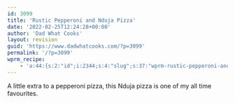 ```yaml
---
id: 3099
title: 'Rustic Pepperoni and Nduja Pizza'
date: '2022-02-25T12:24:28+00:00'
author: 'Dad What Cooks'
layout: revision
guid: 'https://www.dadwhatcooks.com/?p=3099'
permalink: '/?p=3099'
wprm_recipe:
    - 'a:44:{s:2:"id";i:2344;s:4:"slug";s:37:"wprm-rustic-pepperoni-and-nduja-pizza";s:11:"post_status";s:7:"publish";s:11:"post_author";s:1:"2";s:8:"language";b:0;s:4:"type";s:4:"food";s:8:"image_id";i:2336;s:9:"image_url";s:97:"https://www.dadwhatcooks.com/wp-content/uploads/2021/07/A8B5DEFC-9211-4AD6-8EB1-4825874E48EC.jpeg";s:12:"pin_image_id";i:0;s:13:"pin_image_url";s:97:"https://www.dadwhatcooks.com/wp-content/uploads/2021/07/A8B5DEFC-9211-4AD6-8EB1-4825874E48EC.jpeg";s:18:"pin_image_repin_id";s:0:"";s:4:"name";s:32:"Rustic Pepperoni and Nduja Pizza";s:7:"summary";s:94:"<p>A little extra to a pepperoni pizza, this Nduja pizza is one of my all time favourites.</p>";s:14:"author_display";s:7:"default";s:11:"author_name";s:0:"";s:11:"author_link";s:0:"";s:4:"cost";s:1:"5";s:8:"servings";s:1:"2";s:13:"servings_unit";s:6:"people";s:25:"servings_advanced_enabled";b:0;s:17:"servings_advanced";a:6:{s:5:"shape";s:5:"round";s:4:"unit";s:4:"inch";s:8:"diameter";i:0;s:5:"width";i:0;s:6:"length";i:0;s:6:"height";i:0;}s:9:"prep_time";s:2:"15";s:14:"prep_time_zero";s:0:"";s:9:"cook_time";s:1:"5";s:14:"cook_time_zero";s:0:"";s:10:"total_time";s:2:"20";s:11:"custom_time";s:1:"0";s:16:"custom_time_zero";s:0:"";s:17:"custom_time_label";s:0:"";s:4:"tags";a:3:{s:6:"course";a:1:{i:0;O:7:"WP_Term":10:{s:7:"term_id";i:260;s:4:"name";s:5:"pizza";s:4:"slug";s:5:"pizza";s:10:"term_group";i:0;s:16:"term_taxonomy_id";i:260;s:8:"taxonomy";s:11:"wprm_course";s:11:"description";s:0:"";s:6:"parent";i:0;s:5:"count";i:2;s:6:"filter";s:3:"raw";}}s:7:"cuisine";a:1:{i:0;O:7:"WP_Term":10:{s:7:"term_id";i:60;s:4:"name";s:7:"Italian";s:4:"slug";s:7:"italian";s:10:"term_group";i:0;s:16:"term_taxonomy_id";i:60;s:8:"taxonomy";s:12:"wprm_cuisine";s:11:"description";s:0:"";s:6:"parent";i:0;s:5:"count";i:4;s:6:"filter";s:3:"raw";}}s:7:"keyword";a:3:{i:0;O:7:"WP_Term":10:{s:7:"term_id";i:198;s:4:"name";s:3:"bbq";s:4:"slug";s:3:"bbq";s:10:"term_group";i:0;s:16:"term_taxonomy_id";i:198;s:8:"taxonomy";s:12:"wprm_keyword";s:11:"description";s:0:"";s:6:"parent";i:0;s:5:"count";i:7;s:6:"filter";s:3:"raw";}i:1;O:7:"WP_Term":10:{s:7:"term_id";i:270;s:4:"name";s:12:"rustic pizza";s:4:"slug";s:12:"rustic-pizza";s:10:"term_group";i:0;s:16:"term_taxonomy_id";i:270;s:8:"taxonomy";s:12:"wprm_keyword";s:11:"description";s:0:"";s:6:"parent";i:0;s:5:"count";i:2;s:6:"filter";s:3:"raw";}i:2;O:7:"WP_Term":10:{s:7:"term_id";i:309;s:4:"name";s:11:"spicy pizza";s:4:"slug";s:11:"spicy-pizza";s:10:"term_group";i:0;s:16:"term_taxonomy_id";i:309;s:8:"taxonomy";s:12:"wprm_keyword";s:11:"description";s:0:"";s:6:"parent";i:0;s:5:"count";i:1;s:6:"filter";s:3:"raw";}}}s:9:"equipment";a:0:{}s:11:"ingredients";a:1:{i:0;a:3:{s:11:"ingredients";a:5:{i:0;a:7:{s:3:"uid";i:0;s:6:"amount";s:1:"1";s:4:"unit";s:3:"tin";s:4:"name";s:7:"Passata";s:5:"notes";s:0:"";s:7:"unit_id";i:389;s:2:"id";i:304;}i:1;a:7:{s:3:"uid";i:1;s:6:"amount";s:1:"3";s:4:"unit";s:6:"halved";s:4:"name";s:15:"Picante peppers";s:5:"notes";s:0:"";s:7:"unit_id";i:390;s:2:"id";i:305;}i:2;a:7:{s:3:"uid";i:2;s:6:"amount";s:1:"2";s:4:"unit";s:4:"tbps";s:4:"name";s:11:"Nduja paste";s:5:"notes";s:0:"";s:7:"unit_id";i:391;s:2:"id";i:306;}i:3;a:7:{s:3:"uid";i:3;s:6:"amount";s:1:"8";s:4:"unit";s:6:"slices";s:4:"name";s:9:"Pepperoni";s:5:"notes";s:0:"";s:7:"unit_id";i:384;s:2:"id";i:307;}i:4;a:7:{s:3:"uid";i:4;s:6:"amount";s:3:"100";s:4:"unit";s:1:"g";s:4:"name";s:12:"Pizza cheese";s:5:"notes";s:0:"";s:7:"unit_id";i:363;s:2:"id";i:308;}}s:4:"name";s:0:"";s:3:"uid";i:-1;}}s:12:"instructions";a:1:{i:0;a:3:{s:12:"instructions";a:7:{i:0;a:5:{s:3:"uid";i:0;s:4:"name";s:0:"";s:4:"text";s:52:"<p>Stretch out your pizza dough and form a base.</p>";s:5:"image";i:0;s:11:"ingredients";a:0:{}}i:1;a:5:{s:3:"uid";i:1;s:4:"name";s:0:"";s:4:"text";s:109:"<p>Add 2 tablespoons of passata sauce and spread round with the back of a spoon to cover the entire base.</p>";s:5:"image";i:0;s:11:"ingredients";a:0:{}}i:2;a:5:{s:3:"uid";i:2;s:4:"name";s:0:"";s:4:"text";s:130:"<p>Sprinkle the cheese to cover the passata sauce. Don&#39;t make it too thick, less is more where it comes to pizza toppings.</p>";s:5:"image";i:0;s:11:"ingredients";a:0:{}}i:3;a:5:{s:3:"uid";i:3;s:4:"name";s:0:"";s:4:"text";s:57:"<p>Place 6 to 8 pieces of pepperoni around the pizza.</p>";s:5:"image";i:0;s:11:"ingredients";a:0:{}}i:4;a:5:{s:3:"uid";i:4;s:4:"name";s:0:"";s:4:"text";s:85:"<p>Slice the picante peppers in half and put one half on each piece of pepperoni.</p>";s:5:"image";i:0;s:11:"ingredients";a:0:{}}i:5;a:5:{s:3:"uid";i:5;s:4:"name";s:0:"";s:4:"text";s:84:"<p>Scoop a pea/marble sized amount of nduja paste into each picante pepper half.</p>";s:5:"image";i:0;s:11:"ingredients";a:0:{}}i:6;a:5:{s:3:"uid";i:6;s:4:"name";s:0:"";s:4:"text";s:127:"<p>Once the BBQ or pizza oven is at temperature, pop it in to cook for 5 mins in a gas bbq or 90 seconds in the pizza oven.</p>";s:5:"image";i:0;s:11:"ingredients";a:0:{}}}s:4:"name";s:0:"";s:3:"uid";i:-1;}}s:16:"ingredients_flat";a:5:{i:0;a:8:{s:3:"uid";i:0;s:6:"amount";s:1:"1";s:4:"unit";s:3:"tin";s:4:"name";s:7:"Passata";s:5:"notes";s:0:"";s:7:"unit_id";i:389;s:2:"id";i:304;s:4:"type";s:10:"ingredient";}i:1;a:8:{s:3:"uid";i:1;s:6:"amount";s:1:"3";s:4:"unit";s:6:"halved";s:4:"name";s:15:"Picante peppers";s:5:"notes";s:0:"";s:7:"unit_id";i:390;s:2:"id";i:305;s:4:"type";s:10:"ingredient";}i:2;a:8:{s:3:"uid";i:2;s:6:"amount";s:1:"2";s:4:"unit";s:4:"tbps";s:4:"name";s:11:"Nduja paste";s:5:"notes";s:0:"";s:7:"unit_id";i:391;s:2:"id";i:306;s:4:"type";s:10:"ingredient";}i:3;a:8:{s:3:"uid";i:3;s:6:"amount";s:1:"8";s:4:"unit";s:6:"slices";s:4:"name";s:9:"Pepperoni";s:5:"notes";s:0:"";s:7:"unit_id";i:384;s:2:"id";i:307;s:4:"type";s:10:"ingredient";}i:4;a:8:{s:3:"uid";i:4;s:6:"amount";s:3:"100";s:4:"unit";s:1:"g";s:4:"name";s:12:"Pizza cheese";s:5:"notes";s:0:"";s:7:"unit_id";i:363;s:2:"id";i:308;s:4:"type";s:10:"ingredient";}}s:17:"instructions_flat";a:7:{i:0;a:7:{s:3:"uid";i:0;s:4:"name";s:0:"";s:4:"text";s:52:"<p>Stretch out your pizza dough and form a base.</p>";s:5:"image";i:0;s:11:"ingredients";a:0:{}s:4:"type";s:11:"instruction";s:9:"image_url";s:0:"";}i:1;a:7:{s:3:"uid";i:1;s:4:"name";s:0:"";s:4:"text";s:109:"<p>Add 2 tablespoons of passata sauce and spread round with the back of a spoon to cover the entire base.</p>";s:5:"image";i:0;s:11:"ingredients";a:0:{}s:4:"type";s:11:"instruction";s:9:"image_url";s:0:"";}i:2;a:7:{s:3:"uid";i:2;s:4:"name";s:0:"";s:4:"text";s:130:"<p>Sprinkle the cheese to cover the passata sauce. Don&#39;t make it too thick, less is more where it comes to pizza toppings.</p>";s:5:"image";i:0;s:11:"ingredients";a:0:{}s:4:"type";s:11:"instruction";s:9:"image_url";s:0:"";}i:3;a:7:{s:3:"uid";i:3;s:4:"name";s:0:"";s:4:"text";s:57:"<p>Place 6 to 8 pieces of pepperoni around the pizza.</p>";s:5:"image";i:0;s:11:"ingredients";a:0:{}s:4:"type";s:11:"instruction";s:9:"image_url";s:0:"";}i:4;a:7:{s:3:"uid";i:4;s:4:"name";s:0:"";s:4:"text";s:85:"<p>Slice the picante peppers in half and put one half on each piece of pepperoni.</p>";s:5:"image";i:0;s:11:"ingredients";a:0:{}s:4:"type";s:11:"instruction";s:9:"image_url";s:0:"";}i:5;a:7:{s:3:"uid";i:5;s:4:"name";s:0:"";s:4:"text";s:84:"<p>Scoop a pea/marble sized amount of nduja paste into each picante pepper half.</p>";s:5:"image";i:0;s:11:"ingredients";a:0:{}s:4:"type";s:11:"instruction";s:9:"image_url";s:0:"";}i:6;a:7:{s:3:"uid";i:6;s:4:"name";s:0:"";s:4:"text";s:127:"<p>Once the BBQ or pizza oven is at temperature, pop it in to cook for 5 mins in a gas bbq or 90 seconds in the pizza oven.</p>";s:5:"image";i:0;s:11:"ingredients";a:0:{}s:4:"type";s:11:"instruction";s:9:"image_url";s:0:"";}}s:8:"video_id";i:0;s:11:"video_embed";s:0:"";s:15:"video_thumb_url";s:0:"";s:5:"notes";s:0:"";s:9:"nutrition";a:1:{s:8:"calories";d:320;}s:13:"custom_fields";a:0:{}s:21:"ingredient_links_type";s:6:"global";s:11:"unit_system";s:7:"default";s:12:"my_emissions";s:0:"";}'
---
```


A little extra to a pepperoni pizza, this Nduja pizza is one of my all time favourites.